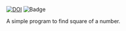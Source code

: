 [![DOI](https://zenodo.org/badge/531588763.svg)](https://zenodo.org/badge/latestdoi/531588763)  ![Badge](https://img.shields.io/github/workflow/status/main/HW1_CSC510/square_of_a_number?style=plastic)
 
 A simple program to find square of a number.
